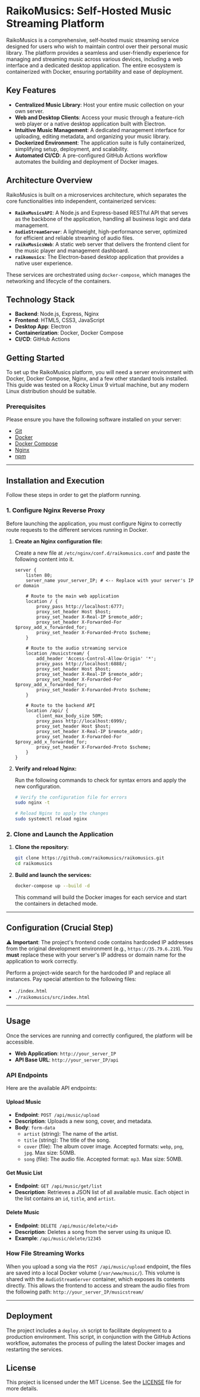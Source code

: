 ﻿# RaikoMusics: Self-Hosted Music Streaming Platform

RaikoMusics is a comprehensive, self-hosted music streaming service designed for users who wish to maintain control over their personal music library. The platform provides a seamless and user-friendly experience for managing and streaming music across various devices, including a web interface and a dedicated desktop application. The entire ecosystem is containerized with Docker, ensuring portability and ease of deployment.

## Key Features

  * **Centralized Music Library**: Host your entire music collection on your own server.
  * **Web and Desktop Clients**: Access your music through a feature-rich web player or a native desktop application built with Electron.
  * **Intuitive Music Management**: A dedicated management interface for uploading, editing metadata, and organizing your music library.
  * **Dockerized Environment**: The application suite is fully containerized, simplifying setup, deployment, and scalability.
  * **Automated CI/CD**: A pre-configured GitHub Actions workflow automates the building and deployment of Docker images.

## Architecture Overview

RaikoMusics is built on a microservices architecture, which separates the core functionalities into independent, containerized services:

  * **`RaikoMusicsAPI`**: A Node.js and Express-based RESTful API that serves as the backbone of the application, handling all business logic and data management.
  * **`AudioStreamServer`**: A lightweight, high-performance server, optimized for efficient and reliable streaming of audio files.
  * **`raikoMusicsWeb`**: A static web server that delivers the frontend client for the music player and management dashboard.
  * **`raikomusics`**: The Electron-based desktop application that provides a native user experience.

These services are orchestrated using `docker-compose`, which manages the networking and lifecycle of the containers.

## Technology Stack

  * **Backend**: Node.js, Express, Nginx
  * **Frontend**: HTML5, CSS3, JavaScript
  * **Desktop App**: Electron
  * **Containerization**: Docker, Docker Compose
  * **CI/CD**: GitHub Actions

## Getting Started

To set up the RaikoMusics platform, you will need a server environment with Docker, Docker Compose, Nginx, and a few other standard tools installed. This guide was tested on a Rocky Linux 9 virtual machine, but any modern Linux distribution should be suitable.

### Prerequisites

Please ensure you have the following software installed on your server:

  * [Git](https://git-scm.com/book/en/v2/Getting-Started-Installing-Git)
  * [Docker](https://docs.docker.com/get-docker/)
  * [Docker Compose](https://docs.docker.com/compose/install/)
  * [Nginx](https://www.nginx.com/resources/wiki/start/topics/tutorials/install/)
  * [npm](https://docs.npmjs.com/downloading-and-installing-node-js-and-npm)

-----

## Installation and Execution

Follow these steps in order to get the platform running.

### 1\. Configure Nginx Reverse Proxy

Before launching the application, you must configure Nginx to correctly route requests to the different services running in Docker.

1.  **Create an Nginx configuration file:**

    Create a new file at `/etc/nginx/conf.d/raikomusics.conf` and paste the following content into it.

    ```nginx
    server {
        listen 80;
        server_name your_server_IP; # <-- Replace with your server's IP or domain

        # Route to the main web application
        location / {
            proxy_pass http://localhost:6777;
            proxy_set_header Host $host;
            proxy_set_header X-Real-IP $remote_addr;
            proxy_set_header X-Forwarded-For $proxy_add_x_forwarded_for;
            proxy_set_header X-Forwarded-Proto $scheme;
        }

        # Route to the audio streaming service
        location /musicstream/ {
            add_header 'Access-Control-Allow-Origin' '*';
            proxy_pass http://localhost:6888/;
            proxy_set_header Host $host;
            proxy_set_header X-Real-IP $remote_addr;
            proxy_set_header X-Forwarded-For $proxy_add_x_forwarded_for;
            proxy_set_header X-Forwarded-Proto $scheme;
        }

        # Route to the backend API
        location /api/ {
            client_max_body_size 50M; 
            proxy_pass http://localhost:6999/;
            proxy_set_header Host $host;
            proxy_set_header X-Real-IP $remote_addr;
            proxy_set_header X-Forwarded-For $proxy_add_x_forwarded_for;
            proxy_set_header X-Forwarded-Proto $scheme;
        }
    }
    ```

2.  **Verify and reload Nginx:**

    Run the following commands to check for syntax errors and apply the new configuration.

    ```bash
    # Verify the configuration file for errors
    sudo nginx -t

    # Reload Nginx to apply the changes
    sudo systemctl reload nginx
    ```

### 2\. Clone and Launch the Application

1.  **Clone the repository:**

    ```bash
    git clone https://github.com/raikomusics/raikomusics.git
    cd raikomusics
    ```

2.  **Build and launch the services:**

    ```bash
    docker-compose up --build -d
    ```

    This command will build the Docker images for each service and start the containers in detached mode.

-----

## Configuration (Crucial Step)

⚠️ **Important**: The project's frontend code contains hardcoded IP addresses from the original development environment (e.g., `https://35.79.6.219`). You **must** replace these with your server's IP address or domain name for the application to work correctly.

Perform a project-wide search for the hardcoded IP and replace all instances. Pay special attention to the following files:

  * `./index.html`
  * `./raikomusics/src/index.html`

-----

## Usage

Once the services are running and correctly configured, the platform will be accessible.

  * **Web Application**: `http://your_server_IP`
  * **API Base URL**: `http://your_server_IP/api`

### API Endpoints

Here are the available API endpoints:

#### Upload Music

  * **Endpoint**: `POST /api/music/upload`
  * **Description**: Uploads a new song, cover, and metadata.
  * **Body**: `form-data`
      * `artist` (string): The name of the artist.
      * `title` (string): The title of the song.
      * `cover` (file): The album cover image. Accepted formats: `webp`, `png`, `jpg`. Max size: 50MB.
      * `song` (file): The audio file. Accepted format: `mp3`. Max size: 50MB.

#### Get Music List

  * **Endpoint**: `GET /api/music/get/list`
  * **Description**: Retrieves a JSON list of all available music. Each object in the list contains an `id`, `title`, and `artist`.

#### Delete Music

  * **Endpoint**: `DELETE /api/music/delete/<id>`
  * **Description**: Deletes a song from the server using its unique ID.
  * **Example**: `/api/music/delete/12345`

### How File Streaming Works

When you upload a song via the `POST /api/music/upload` endpoint, the files are saved into a local Docker volume (`/var/www/music/`). This volume is shared with the `AudioStreamServer` container, which exposes its contents directly. This allows the frontend to access and stream the audio files from the following path: `http://your_server_IP/musicstream/`

-----

## Deployment

The project includes a `deploy.sh` script to facilitate deployment to a production environment. This script, in conjunction with the GitHub Actions workflow, automates the process of pulling the latest Docker images and restarting the services.
## License

This project is licensed under the MIT License. See the [LICENSE](https://github.com/AntoineTorrezSuzano/RaikoMusics/blob/main/LICENSE) file for more details.